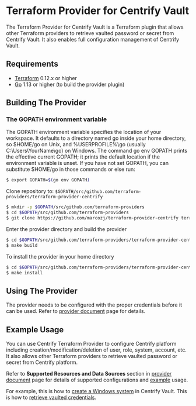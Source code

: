 # Terraform Provider for Centrify Vault

The Terraform Provider for Centrify Vault is a Terraform plugin that allows other Terraform providers to retrieve vaulted password or secret from Centrify Vault. It also enables full configuration management of Centrify Vault.

## Requirements

- [Terraform](https://www.terraform.io/downloads.html) 0.12.x or higher
- [Go](https://golang.org/doc/install) 1.13 or higher (to build the provider plugin)

## Building The Provider

### The GOPATH environment variable

The GOPATH environment variable specifies the location of your workspace. It defaults to a directory named go inside your home directory, so $HOME/go on Unix, and %USERPROFILE%\go (usually C:\Users\YourName\go) on Windows.
The command go env GOPATH prints the effective current GOPATH; it prints the default location if the environment variable is unset.
If you have not set GOPATH, you can substitute $HOME/go in those commands or else run:

```sh
$ export GOPATH=$(go env GOPATH)
```

Clone repository to: `$GOPATH/src/github.com/terraform-providers/terraform-provider-centrify`

```sh
$ mkdir -p $GOPATH/src/github.com/terraform-providers
$ cd $GOPATH/src/github.com/terraform-providers
$ git clone https://github.com/marcozj/terraform-provider-centrify terraform-provider-centrify
```

Enter the provider directory and build the provider

```sh
$ cd $GOPATH/src/github.com/terraform-providers/terraform-provider-centrify
$ make build
```

To install the provider in your home directory

```sh
$ cd $GOPATH/src/github.com/terraform-providers/terraform-provider-centrify
$ make install
```

## Using The Provider

The provider needs to be configured with the proper credentials before it can be used. Refer to [provider document](./docs/index.md) page for details.

## Example Usage

You can use Centrify Terraform Provider to configure Centrify platform including creation/modification/deletion of user, role, system, account, etc. It also allows other Terraform providers to retrieve vaulted password or secret from Centrify platform.

Refer to **Supported Resources and Data Sources** section in [provider document](./docs/index.md) page for details of supported configurations and [example](./examples/) usage.

For example, this is how to [create a Windows system](./examples/centrifyvault_vaultsystem/system_windows_basic.tf) in Centrify Vault. This is how to [retrieve vaulted credentials](./examples/centrifyvault_vaultaccount/datasource.tf).
